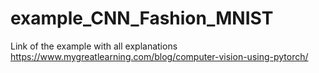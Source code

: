 # example_CNN_Fashion_MNIST

Link of the example with all explanations
https://www.mygreatlearning.com/blog/computer-vision-using-pytorch/
